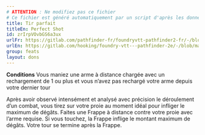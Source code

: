 ```yaml
---
# ATTENTION : Ne modifiez pas ce fichier
# Ce fichier est généré automatiquement par un script d'après les données du module Foundry VTT officiel et de sa traduction
title: Tir parfait
titleEn: Perfect Shot
id: zrIrpVOvbGS6a3ux
urlFr: https://gitlab.com/pathfinder-fr/foundryvtt-pathfinder2-fr/-/blob/master/data/feats/zrIrpVOvbGS6a3ux.htm
urlEn: https://gitlab.com/hooking/foundry-vtt---pathfinder-2e/-/blob/master/packs/data/feats.db/perfect-shot.json
group: feats
layout: dons
---
```

**Conditions** Vous maniez une arme à distance chargée avec un rechargement de 1 ou plus et vous n’avez pas rechargé votre arme depuis votre dernier tour

Après avoir observé intensément et analysé avec précision le déroulement d’un combat, vous tirez sur votre proie au moment idéal pour infliger le maximum de dégâts. Faites une Frappe à distance contre votre proie avec l’arme requise. Si vous touchez, la Frappe inflige le montant maximum de dégâts. Votre tour se termine après la Frappe.


